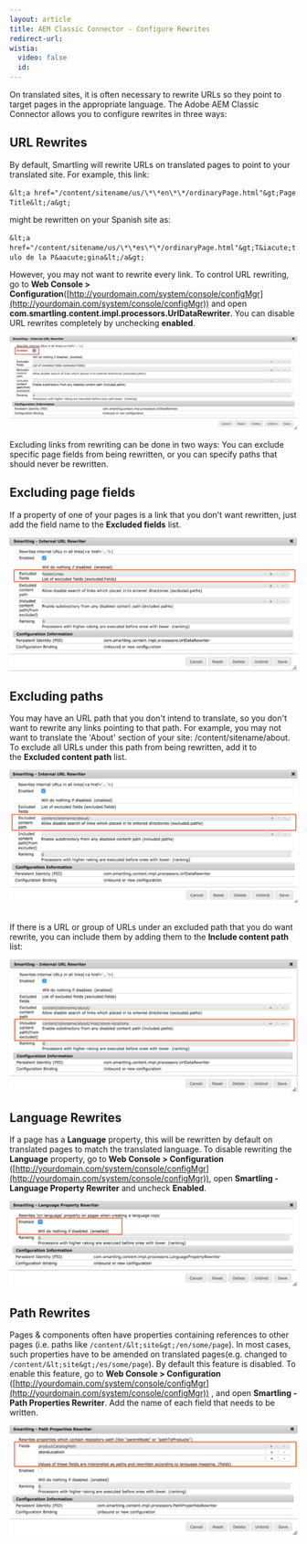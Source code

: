 ```yaml
---
layout: article
title: AEM Classic Connector - Configure Rewrites
redirect-url:
wistia:
  video: false
  id:
---
```



On translated sites, it is often necessary to rewrite URLs so they point to target pages in the appropriate language. The Adobe AEM Classic Connector allows you to configure rewrites in three ways:

## URL Rewrites

By default, Smartling will rewrite URLs on translated pages to point to your translated site. For example, this link:

`&lt;a href="/content/sitename/us/\*\*en\*\*/ordinaryPage.html"&gt;Page Title&lt;/a&gt;`

might be rewritten on your Spanish site as:

`&lt;a href="/content/sitename/us/\*\*es\*\*/ordinaryPage.html"&gt;T&iacute;tulo de la P&aacute;gina&lt;/a&gt;`

However, you may not want to rewrite every link. To control URL rewriting, go to **Web Console &gt; Configuration**([http://yourdomain.com/system/console/configMgr](http://yourdomain.com/system/console/configMgr)) and open **com.smartling.content.impl.processors.UrlDataRewriter**. You can disable URL rewrites completely by unchecking **enabled**.

![](/uploads/versions/adobe_experience_manager_web_console_-_configuration---x----2292-752x---.png)

Excluding links from rewriting can be done in two ways: You can exclude specific page fields from being rewritten, or you can specify paths that should never be rewritten.

## Excluding page fields

If a property of one of your pages is a link that you don't want rewritten, just add the field name to the **Excluded fields** list.

![](/uploads/versions/adobe_experience_manager_web_console_-_configuration-1---x----1618-752x---.png)

## Excluding paths

You may have an URL path that you don't intend to translate, so you don't want to rewrite any links pointing to that path. For example, you may not want to translate the 'About' section of your site: /content/sitename/about. To exclude all URLs under this path from being rewritten, add it to the&nbsp;**Excluded content path** list.

![](/uploads/versions/adobe_experience_manager_web_console_-_configuration-2---x----1602-740x---.png)

<br>If there is a URL or group of URLs under an excluded path that you do want rewrite, you can include them by adding them to the&nbsp;**Include content path** list:

![](/uploads/versions/adobe_experience_manager_web_console_-_configuration-3---x----1622-748x---.png)

## Language Rewrites

If a page has a **Language** property, this will be rewritten by default on translated pages to match the translated language. To disable rewriting the **Language** property, go to **Web Console &gt; Configuration** ([http://yourdomain.com/system/console/configMgr](http://yourdomain.com/system/console/configMgr)), open **Smartling - Language Property Rewriter** and uncheck **Enabled**.

![](/uploads/versions/adobe_experience_manager_web_console_-_configuration-4---x----1614-484x---.png)

## Path Rewrites

Pages & components often have properties containing references to other pages (i.e. paths like `/content/&lt;site&gt;/en/some/page`). In most cases, such properties have to be amended on translated pages(e.g. changed to `/content/&lt;site&gt;/es/some/page`). By default this feature is disabled. To enable this feature, go to **Web Console &gt; Configuration** ([http://yourdomain.com/system/console/configMgr](http://yourdomain.com/system/console/configMgr)) , and open **Smartling - Path Properties Rewriter**. Add the name of each field that needs to be written.

![](/uploads/versions/adobe_experience_manager_web_console_-_configuration-5---x----1612-618x---.png)